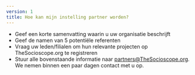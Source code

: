 ```yaml
---
version: 1
title: Hoe kan mijn instelling partner worden?
---
```


- Geef een korte samenvatting waarin u uw organisatie beschrijft
- Geef de namen van 5 potentiële referenten
- Vraag uw leden/filialen om hun relevante projecten op TheSocioscope.org te registreren
- Stuur alle bovenstaande informatie naar <partners@TheSocioscope.org>. We nemen binnen een paar dagen contact met u op.
